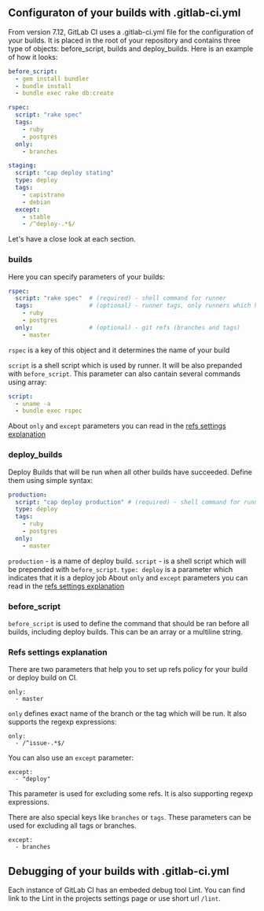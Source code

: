 ## Configuraton of your builds with .gitlab-ci.yml

From version 7.12, GitLab CI uses a .gitlab-ci.yml file for the configuration of your builds. It is placed in the root of your repository and contains three type of objects: before_script, builds and deploy_builds. Here is an example of how it looks:

```yaml
before_script: 
  - gem install bundler
  - bundle install 
  - bundle exec rake db:create

rspec: 
  script: "rake spec"
  tags: 
    - ruby
    - postgres
  only: 
    - branches

staging: 
  script: "cap deploy stating"
  type: deploy
  tags: 
    - capistrano
    - debian
  except:
    - stable
    - /^deploy-.*$/

```

Let's have a close look at each section.

### builds
Here you can specify parameters of your builds:

```yaml
rspec: 
  script: "rake spec"  # (required) - shell command for runner
  tags:                # (optional) - runner tags, only runners which have these tags will be used
    - ruby
    - postgres
  only:                # (optional) - git refs (branches and tags)
    - master

```

`rspec` is a key of this object and it determines the name of your build

`script` is a shell script which is used by runner. It will be also prepanded with `before_script`. This parameter can also cantain several commands using array:

```yaml
script:
  - uname -a
  - bundle exec rspec
```
About `only` and `except` parameters you can read in the [refs settings explanation](#refs-settings-explanation)

### deploy_builds
Deploy Builds that will be run when all other builds have succeeded. Define them using simple syntax:

```yaml
production: 
  script: "cap deploy production" # (required) - shell command for runner
  type: deploy
  tags: 
    - ruby
    - postgres
  only:
    - master
```
`production` - is a name of deploy build.
`script` - is a shell script which will be prepended with `before_script`.
`type: deploy` is a parameter which indicates that it is a deploy job
About `only` and `except` parameters you can read in the [refs settings explanation](#refs-settings-explanation)

### before_script
`before_script` is used to define the command that should be ran before all builds, including deploy builds. This can be an array or a multiline string.

### Refs settings explanation
There are two parameters that help you to set up refs policy for your build or deploy build on CI.
```
only:
  - master
```
`only` defines exact name of the branch or the tag which will be run. It also supports the regexp expressions:

```
only:
  - /^issue-.*$/
```
You can also use an `except` parameter:
```
except:
  - "deploy"
```
This parameter is used for excluding some refs. It is also supporting regexp expressions.

There are also special keys like `branches` or `tags`. These parameters can be used for excluding all tags or branches.
```
except:
  - branches
```

## Debugging of your builds with .gitlab-ci.yml

Each instance of GitLab CI has an embeded debug tool Lint. You can find link to the Lint in the projects settings page or use short url `/lint`.

